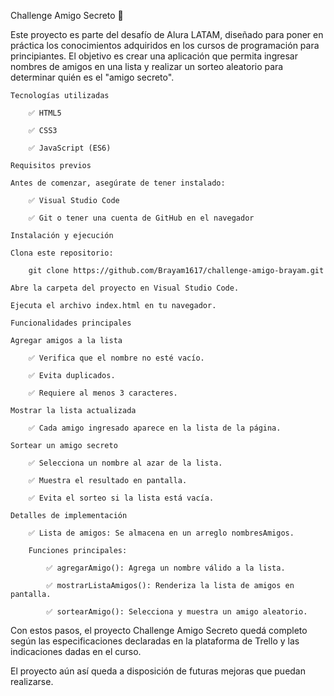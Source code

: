 Challenge Amigo Secreto 🎁

Este proyecto es parte del desafío de Alura LATAM, diseñado para poner en práctica los conocimientos adquiridos en los cursos de programación para principiantes. El objetivo es crear una aplicación que permita ingresar nombres de amigos en una lista y realizar un sorteo aleatorio para determinar quién es el "amigo secreto".

    Tecnologías utilizadas

        ✅ HTML5

        ✅ CSS3

        ✅ JavaScript (ES6)

    Requisitos previos

    Antes de comenzar, asegúrate de tener instalado:

        ✅ Visual Studio Code

        ✅ Git o tener una cuenta de GitHub en el navegador

    Instalación y ejecución

    Clona este repositorio:

        git clone https://github.com/Brayam1617/challenge-amigo-brayam.git

    Abre la carpeta del proyecto en Visual Studio Code.

    Ejecuta el archivo index.html en tu navegador.

    Funcionalidades principales

    Agregar amigos a la lista

        ✅ Verifica que el nombre no esté vacío.

        ✅ Evita duplicados.

        ✅ Requiere al menos 3 caracteres.

    Mostrar la lista actualizada

        ✅ Cada amigo ingresado aparece en la lista de la página.

    Sortear un amigo secreto

        ✅ Selecciona un nombre al azar de la lista.

        ✅ Muestra el resultado en pantalla.

        ✅ Evita el sorteo si la lista está vacía.

    Detalles de implementación

        ✅ Lista de amigos: Se almacena en un arreglo nombresAmigos.

        Funciones principales:

            ✅ agregarAmigo(): Agrega un nombre válido a la lista.

            ✅ mostrarListaAmigos(): Renderiza la lista de amigos en pantalla.

            ✅ sortearAmigo(): Selecciona y muestra un amigo aleatorio.

Con estos pasos, el proyecto Challenge Amigo Secreto quedá completo según las especificaciones declaradas en la plataforma de Trello y las indicaciones dadas en el curso.

El proyecto aún así queda a disposición de futuras mejoras que puedan realizarse.
